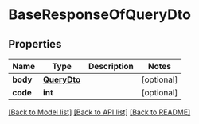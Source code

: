 # BaseResponseOfQueryDto

## Properties
Name | Type | Description | Notes
------------ | ------------- | ------------- | -------------
**body** | [**QueryDto**](QueryDto.md) |  | [optional] 
**code** | **int** |  | [optional] 

[[Back to Model list]](../README.md#documentation-for-models) [[Back to API list]](../README.md#documentation-for-api-endpoints) [[Back to README]](../README.md)


